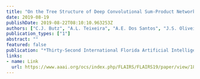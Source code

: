 ```yaml
---
title: "On the Tree Structure of Deep Convolutional Sum-Product Networks"
date: 2019-08-19
publishDate: 2019-08-22T08:10:10.963253Z
authors: ["C.J. Butz", "A.L. Teixeira", "A.E. Dos Santos", "J.S. Oliveira"]
publication_types: ["1"]
abstract: ""
featured: false
publication: "*Thirty-Second International Florida Artificial Intelligence Research Society Conference (FLAIRS)*"
links:
- name: Link
  url: https://www.aaai.org/ocs/index.php/FLAIRS/FLAIRS19/paper/view/18236
---
```


